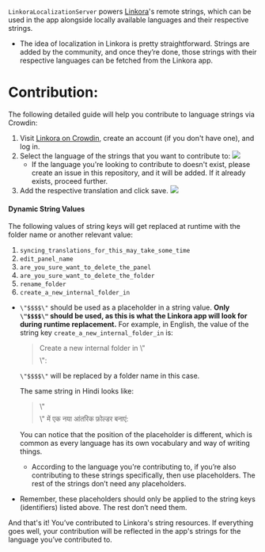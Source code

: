 `LinkoraLocalizationServer` powers [Linkora](https://github.com/sakethpathike/Linkora)'s remote strings, which can be
used in the app alongside locally
available languages and their respective strings.

- The idea of localization in Linkora is pretty straightforward. Strings are added by the community, and once they’re
  done, those strings with their respective languages can be fetched from the Linkora app.

# Contribution:

The following detailed guide will help you contribute to language strings via Crowdin:

1. Visit [Linkora on Crowdin](https://crowdin.com/editor/linkora/all), create an account (if you don't have one), and
   log in.
2. Select the language of the strings that you want to contribute to:
   ![](https://github.com/user-attachments/assets/3dee82fc-4466-491d-984c-ac4791268f3c)
    - If the language you're looking to contribute to doesn't exist, please create an issue in this repository, and it
      will be added. If it already exists, proceed further.
3. Add the respective translation and click save.
   ![](https://github.com/user-attachments/assets/281a7e3c-3194-47ea-934c-5ecdf70c11f6)

#### Dynamic String Values

The following values of string keys will get replaced at runtime with the folder name or another relevant value:

1. `syncing_translations_for_this_may_take_some_time`
2. `edit_panel_name`
3. `are_you_sure_want_to_delete_the_panel`
4. `are_you_sure_want_to_delete_the_folder`
5. `rename_folder`
6. `create_a_new_internal_folder_in`

- `\"$$$$\"` should be used as a placeholder in a string value. **Only `\"$$$$\"` should be used, as this is what the
  Linkora app will look for during runtime replacement.** For example, in English, the value of the string key
  `create_a_new_internal_folder_in` is:
  > Create a new internal folder in \\"$$$$\\":

  `\"$$$$\"` will be replaced by a folder name in this case.

  The same string in Hindi looks like:
  > \\"$$$$\\" में एक नया आंतरिक फ़ोल्डर बनाएं:

  You can notice that the position of the placeholder is different, which is common as every language has its own
  vocabulary and way of writing things.

    - According to the language you're contributing to, if you’re also contributing to these strings specifically, then
      use placeholders. The rest of the strings don’t need any placeholders.

- Remember, these placeholders should only be applied to the string keys (identifiers) listed above. The rest don’t need
  them.

And that's it! You’ve contributed to Linkora's string resources. If everything goes well, your contribution will be
reflected in the app's strings for the language you’ve contributed to.